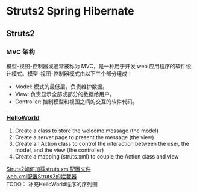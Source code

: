 Struts2 Spring Hibernate
=====


## Struts2  
### MVC 架构  
模型-视图-控制器或通常被称为 MVC，是一种用于开发 web 应用程序的软件设计模式。模型-视图-控制器模式由以下三个部分组成：
- Model: 模式的最低层，负责维护数据。  
- View: 负责显示全部或部分的数据给用户。  
- Controller: 控制模型和视图之间的交互的软件代码。  

### [HelloWorld](http://struts.apache.org/docs/hello-world-using-struts-2.html)  
1. Create a class to store the welcome message (the model)  
2. Create a server page to present the message (the view)  
3. Create an Action class to control the interaction between the user, the model, and the view (the controller)  
4. Create a mapping (struts.xml) to couple the Action class and view  

[Struts2如何加载struts.xml配置文件](http://blog.csdn.net/zht666/article/details/8980451)  
[web.xml配置Struts2的拦截器](http://struts.apache.org/docs/webxml.html)  
TODO： 补充HelloWorld程序的序列图   
